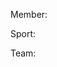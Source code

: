 Member:
<!-- {
  "memberId": "1",
  "firstName": "Gabi",
  "lastName": "Ziegler",
  "zipCode": "95326",
  "city": "Kulmbach",
  "gender": "w",
  "feeGroup": "Erwachsene",
  "fee": "75.00",
  "sportIds": [
    {
      "sa_id": "3"
    },
    {
      "sa_id": "5"
    },
    {
      "sa_id": "8"
    }
  ],
  "sports": [
    [
      {
        "abteilung": "Boxen",
        "beitrag": "15.00"
      }
    ],
    [
      {
        "abteilung": "Tennis",
        "beitrag": "100.00"
      }
    ],
    [
      {
        "abteilung": "Aerobic",
        "beitrag": "10.00"
      }
    ]
  ],
  "isPlayer": false,
  "playerTeamId": null,
  "playerTeamName": null,
  "isTrainer": true,
  "trainerTeamId": "4",
  "trainerTeamName": [
    {
      "teamname": "Wettkämpfer"
    }
  ]
} -->

Sport:
<!--
{
  "sportId": "1",
  "name": "Fußball";
  "fee": "35";
  "leaderId": "4";
}
-->

Team:
<!--
{
  "teamId": "4";
  "sportsId": "6";
  "name": "Die Hurensöhne";
}
-->

